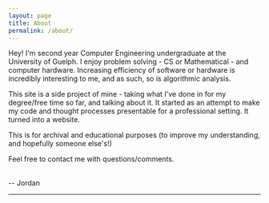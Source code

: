 ```yaml
---
layout: page
title: About
permalink: /about/
---
```


Hey! I'm second year Computer Engineering undergraduate at the University of Guelph. I enjoy problem solving - CS or Mathematical - and computer hardware. Increasing efficiency of software or hardware is incredibly interesting to me, and as such, so is algorithmic analysis.

This site is a side project of mine - taking what I've done in for my degree/free time so far, and talking about it. It started as an attempt to make my code and thought processes presentable for a professional setting. It turned into a website. 

This is for archival and educational purposes (to improve my understanding, and hopefully someone else's!)

Feel free to contact me with questions/comments.

<br>
--     Jordan

---
